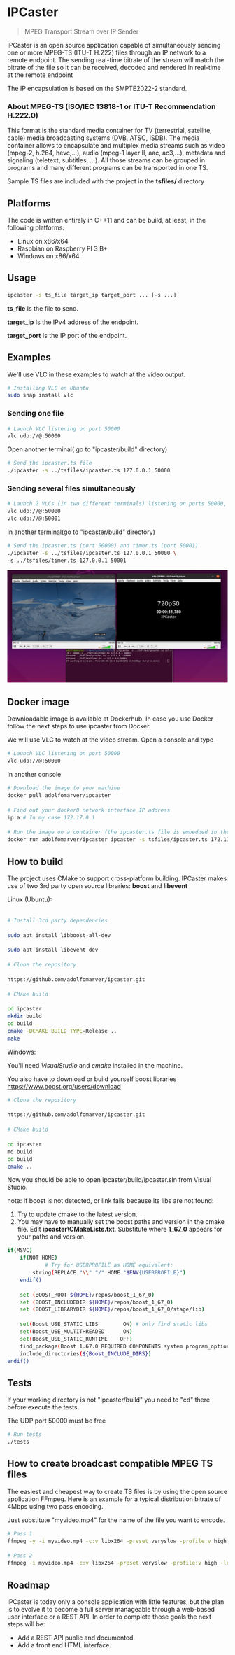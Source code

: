 # IPCaster
> MPEG Transport Stream over IP Sender

IPCaster is an open source application capable of simultaneously sending one or more MPEG-TS (ITU-T H.222) files through an IP network to a remote endpoint. The sending real-time bitrate of the stream will match the bitrate of the file so it can be received, decoded and rendered in real-time at the remote endpoint

The IP encapsulation is based on the SMPTE2022-2 standard.

### About MPEG-TS (ISO/IEC 13818-1 or ITU-T Recommendation H.222.0)

This format is the standard media container for TV (terrestrial, satellite, cable) media broadcasting systems (DVB, ATSC, ISDB). The media container allows to encapsulate and multiplex media streams such as video (mpeg-2, h.264, hevc,...), audio (mpeg-1 layer II, aac, ac3,...), metadata and signaling (teletext, subtitles, ...). All those streams can be grouped in programs and many different programs can be transported in one TS.

Sample TS files are included with the project in the **tsfiles/** directory

## Platforms

The code is written entirely in C++11 and can be build, at least, in the following platforms:

* Linux on x86/x64
* Raspbian on Raspberry PI 3 B+
* Windows on x86/x64

## Usage

```sh
ipcaster -s ts_file target_ip target_port ... [-s ...]
```


**ts_file** Is the file to send.

**target_ip** Is the IPv4 address of the endpoint.

**target_port** Is the IP port of the endpoint.

 ## Examples

We'll use VLC in these examples to watch at the video output.

```sh
# Installing VLC on Ubuntu
sudo snap install vlc
```

### Sending one file
```sh
# Launch VLC listening on port 50000
vlc udp://@:50000
```

Open another terminal( go to "ipcaster/build" directory) 

```sh
# Send the ipcaster.ts file
./ipcaster -s ../tsfiles/ipcaster.ts 127.0.0.1 50000
```

### Sending several files simultaneously
```sh
# Launch 2 VLCs (in two different terminals) listening on ports 50000, 50001
vlc udp://@:50000
vlc udp://@:50001
```

In another terminal(go to "ipcaster/build" directory) 

```sh
# Send the ipcaster.ts (port 50000) and timer.ts (port 50001)
./ipcaster -s ../tsfiles/ipcaster.ts 127.0.0.1 50000 \
-s ../tsfiles/timer.ts 127.0.0.1 50001
```

![IPCasting 2 streams](images/ipcasterrun.png "IPCasting 2 streams")

## Docker image

Downloadable image is available at Dockerhub. In case you use Docker follow the next steps to use ipcaster from Docker.

We will use VLC to watch at the video stream.
Open a console and type
```sh
# Launch VLC listening on port 50000
vlc udp://@:50000
```

In another console 
```sh
# Download the image to your machine
docker pull adolfomarver/ipcaster

# Find out your docker0 network interface IP address
ip a # In my case 172.17.0.1

# Run the image on a container (the ipcaster.ts file is embedded in the image)
docker run adolfomarver/ipcaster ipcaster -s tsfiles/ipcaster.ts 172.17.0.1 50000
```
## How to build

The project uses CMake to support cross-platform building. IPCaster makes use of two 3rd party open source libraries: **boost** and **libevent**

Linux (Ubuntu):

```sh

# Install 3rd party dependencies

sudo apt install libboost-all-dev

sudo apt install libevent-dev

# Clone the repository

https://github.com/adolfomarver/ipcaster.git

# CMake build

cd ipcaster
mkdir build
cd build
cmake -DCMAKE_BUILD_TYPE=Release ..
make

```
Windows:

You'll need *VisualStudio* and *cmake* installed in the machine.

You also have to download or build yourself boost libraries
https://www.boost.org/users/download



```sh
# Clone the repository

https://github.com/adolfomarver/ipcaster.git

# CMake build

cd ipcaster
md build
cd build
cmake ..

```
Now you should be able to open ipcaster/build/ipcaster.sln from Visual Studio.

note: If boost is not detected, or link fails because its libs are not found:
1) Try to update cmake to the latest version. 
2) You may have to manually set the boost paths and version in the cmake file. Edit **ipcaster\CMakeLists.txt**. Substitute where **1_67_0** appears for your paths and version.
```sh
if(MSVC)
	if(NOT HOME)
    		# Try for USERPROFILE as HOME equivalent:
		string(REPLACE "\\" "/" HOME "$ENV{USERPROFILE}")
	endif()

	set (BOOST_ROOT ${HOME}/repos/boost_1_67_0)
	set (BOOST_INCLUDEDIR ${HOME}/repos/boost_1_67_0)
	set (BOOST_LIBRARYDIR ${HOME}/repos/boost_1_67_0/stage/lib)

    set(Boost_USE_STATIC_LIBS        ON) # only find static libs
    set(Boost_USE_MULTITHREADED      ON)
    set(Boost_USE_STATIC_RUNTIME    OFF)
    find_package(Boost 1.67.0 REQUIRED COMPONENTS system program_options date_time regex)
    include_directories(${Boost_INCLUDE_DIRS})
endif()

```

## Tests
If your working directory is not "ipcaster/build" you need to "cd" there before execute the tests.

The UDP port 50000 must be free

```sh
# Run tests
./tests
```
## How to create broadcast compatible MPEG TS files

The easiest and cheapest way to create TS files is by using the open source application FFmpeg. Here is an example for a typical distribution bitrate of 4Mbps using two pass encoding.

Just substitute "myvideo.mp4" for the name of the file you want to encode.

```sh
# Pass 1
ffmpeg -y -i myvideo.mp4 -c:v libx264 -preset veryslow -profile:v high -level 4.0 -vf format=yuv420p -bsf:v h264_mp4toannexb -b:v 3.5M -maxrate 3.5M -bufsize 3.5M -pass 1 -f mpegts /dev/null

# Pass 2
ffmpeg -i myvideo.mp4 -c:v libx264 -preset veryslow -profile:v high -level 4.0 -vf format=yuv420p -bsf:v h264_mp4toannexb -b:v 3.5M -maxrate 3.5M -bufsize 3.5M -pass 2 -c:a aac -b:a 128k -muxrate 4000000 myvideo.ts
```

## Roadmap

IPCaster is today only a console application with little features, but the plan is to evolve it to become a full server manageable through a web-based user interface or a REST API. In order to complete those goals the next steps will be:

* Add a REST API public and documented.
* Add a front end HTML interface.
